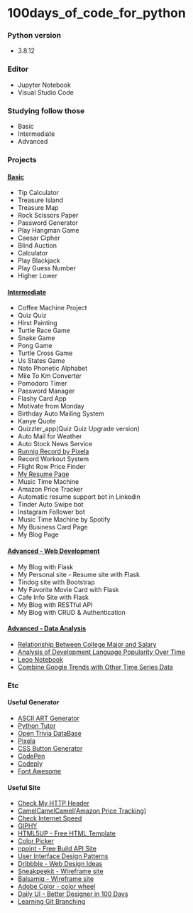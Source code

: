 # 100days_of_code_for_python
### Python version
- 3.8.12

### Editor
- Jupyter Notebook
- Visual Studio Code

### Studying follow those
  - Basic 
  - Intermediate
  - Advanced

### Projects 
#### [Basic](https://github.com/Ki-Sung/100days_of_code_for_python/tree/main/basic_final_projects)
- Tip Calculator
- Treasure Island
- Treasure Map 
- Rock Scissors Paper
- Password Generator
- Play Hangman Game 
- Caesar Cipher
- Blind Auction 
- Calculator
- Play Blackjack 
- Play Guess Number
- Higher Lower
#### [Intermediate](https://github.com/Ki-Sung/100days_of_code_for_python/tree/main/intermediate_final_projects)
- Coffee Machine Project
- Quiz Quiz
- Hirst Painting
- Turtle Race Game
- Snake Game
- Pong Game
- Turtle Cross Game
- Us States Game
- Nato Phonetic Alphabet
- Mile To Km Converter
- Pomodoro Timer
- Password Manager
- Flashy Card App
- Motivate from Monday
- Birthday Auto Mailing System
- Kanye Quote
- Quizzler_app(Quiz Quiz Upgrade version)
- Auto Mail for Weather
- Auto Stock News Service
- [Runnig Record by Pixela](https://pixe.la/v1/users/kisung/graphs/graph1.html)
- Record Workout System
- Flight Row Price Finder
- [My Resume Page](https://ki-sung.github.io/my_page/)
- Music Time Machine
- Amazon Price Tracker
- Automatic resume support bot in Linkedin
- Tinder Auto Swipe bot
- Instagram Follower bot
- Music Time Machine by Spotify
- My Business Card Page
- My Blog Page 

#### [Advanced - Web Development](https://github.com/Ki-Sung/100days_of_code_for_python/tree/main/web_development)
- My Blog with Flask
- My Personal site - Resume site with Flask
- Tindog site with Bootstrap
- My Favorite Movie Card with Flask
- Cafe Info Site with Flask
- My Blog with RESTful API
- My Blog with CRUD & Authentication

#### [Advanced - Data Analysis](https://github.com/Ki-Sung/100days_of_code_for_python/tree/main/advanced/data_analysis)
- [Relationship Between College Major and Salary](https://nbviewer.org/github/Ki-Sung/100days_of_code_for_python/blob/main/advanced/data_analysis/01_Relationship_between_college_major_and_salary/01_Relationship_between_college_major_and_salary-Stduy.ipynb)
- [Analysis of Development Language Popularity Over Time](https://nbviewer.org/github/Ki-Sung/100days_of_code_for_python/blob/main/advanced/data_analysis/02_Analysis_of_Development_Language_Popularity_Over_Time/02_Analysis_of_Development_Language_Popularity_Over_Time.ipynb)
- [Lego Notebook](https://nbviewer.org/github/Ki-Sung/100days_of_code_for_python/blob/main/advanced/data_analysis/03_Lego_Notebook/03_Lego_Analysis.ipynb)
- [Combine Google Trends with Other Time Series Data](https://nbviewer.org/github/Ki-Sung/100days_of_code_for_python/blob/main/advanced/data_analysis/04_Combine_Google_Trends_with_Other_Time_Series_Data/04_Combine_Google_Trends_with_Other_Time_Series_Data.ipynb)

### Etc
#### Useful Generator
- [ASCII ART Generator](http://patorjk.com/software/taag/#p=display&f=Doom&t=Guess%20Number)
- [Python Tutor](https://pythontutor.com/python-debugger.html#mode=edit)
- [Open Trivia DataBase](https://opentdb.com/)
- [Pixela](https://pixe.la/)
- [CSS Button Generator](https://css3buttongenerator.com/)
- [CodePen](https://codepen.io/)
- [Codeply](https://www.codeply.com/)
- [Font Awesome](https://fontawesome.com/)
#### Useful Site 
- [Check My HTTP Header](https://myhttpheader.com/)
- [CamelCamelCamel(Amazon Price Tracking)](https://camelcamelcamel.com/)
- [Check Internet Speed](https://www.speedtest.net/result/15337033867)
- [GIPHY](https://giphy.com/)
- [HTML5UP - Free HTML Template](https://html5up.net/)
- [Color Picker](https://htmlcolorcodes.com/color-picker/)
- [npoint - Free Build API Site](https://www.npoint.io/)
- [User Interface Design Patterns](https://ui-patterns.com/patterns)
- [Dribbble - Web Design Ideas](https://dribbble.com/search/website)
- [Sneakpeekit - Wireframe site](https://sneakpeekit.com/)
- [Balsamiq - Wireframe site](https://balsamiq.com/)
- [Adobe Color - color wheel](https://color.adobe.com/ko/create/color-wheel)
- [Daily UI - Better Designer in 100 Days](https://www.dailyui.co/)
- [Learning Git Branching](https://learngitbranching.js.org/)
